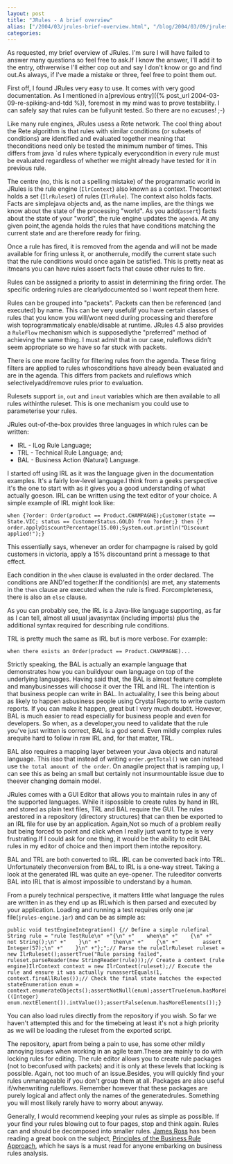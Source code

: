 ```yaml
---
layout: post
title: "JRules - A brief overview"
alias: ["/2004/03/jrules-brief-overview.html", "/blog/2004/03/09/jrules-brief-overview"]
categories:
---
```

As requested, my brief overview of JRules. I'm sure I will have failed to answer many questions so feel free to ask.If I know the answer, I'll add it to the entry, othwerwise I'll either cop out and say I don't know or go and find out.As always, if I've made a mistake or three, feel free to point them out.

First off, I found JRules very easy to use. It comes with very good documentation. As I mentioned in a[previous entry]({% post_url 2004-03-09-re-spiking-and-tdd %}), foremost in my mind was to prove testability. I can safely say that rules can be fullyunit tested. So there are no excuses! ;-)

Like many rule engines, JRules usess a Rete network. The cool thing about the Rete algorithm is that rules with similar conditions (or subsets of conditions) are identified and evaluated together meaning that theconditions need only be tested the minimum number of times. This differs from java `d rules where typically everycondition in every rule must be evaluated regardless of whether we might already have tested for it in previous rule.

The centre (no, this is not a spelling mistake) of the programmatic world in JRules is the rule engine (`IlrContext`) also known as a context. Thecontext holds a set (`IlrRuleset`) of rules (`IlrRule`). The context also holds facts. Facts are simplejava objects and, as the name implies, are the things we know about the state of the processing "world". As you add(`assert`) facts about the state of your "world", the rule engine updates the `agenda`. At any given point,the agenda holds the rules that have conditions matching the current state and are therefore ready for firing.

Once a rule has fired, it is removed from the agenda and will not be made available for firing unless it, or anotherrule, modify the current state such that the rule conditions would once again be satisfied. This is pretty neat as itmeans you can have rules assert facts that cause other rules to fire.

Rules can be assigned a priority to assist in determining the firing order. The specific ordering rules are clearlydocumented so I wont repeat them here.

Rules can be grouped into "packets". Packets can then be referenced (and executed) by name. This can be very usefulif you have certain classes of rules that you know you will/wont need during processing and therefore wish toprogrammaticaly enable/disable at runtime. JRules 4.5 also provides a `RuleFlow` mechanism which is supposedlythe "preferred" method of achieving the same thing. I must admit that in our case, ruleflows didn't seem appropriate so we have so far stuck with packets.

There is one more facility for filtering rules from the agenda. These firing filters are applied to rules whosconditions have already been evaluated and are in the agenda. This differs from packets and ruleflows which selectivelyadd/remove rules prior to evaluation.

Rulesets support `in`, `out` and `inout` variables which are then available to all rules withinthe ruleset. This is one mechanism you could use to parameterise your rules.

JRules out-of-the-box provides three languages in which rules can be written:

* IRL - ILog Rule Language;
* TRL - Technical Rule Language; and;
* BAL - Business Action (Natural) Language.

I started off using IRL as it was the language given in the documentation examples. It's a fairly low-level language.I think from a geeks perspective it's the one to start with as it gives you a good understanding of what actually goeson. IRL can be written using the text editor of your choice. A simple example of IRL might look like:

```
when {?order: Order(product == Product.CHAMPAGNE);Customer(state == State.VIC; status == CustomerStatus.GOLD) from ?order;} then {?order.applyDiscountPercentage(15.00);System.out.println("Discount applied!");}
```

This essentially says, whenever an order for champagne is raised by gold customers in victoria, apply a 15% discountand print a message to that effect.

Each condition in the `when` clause is evaluated in the order declared. The conditions are AND'ed together.If the condition(s) are met, any statements in the `then` clause are executed when the rule is fired. Forcompleteness, there is also an `else` clause.

As you can probably see, the IRL is a Java-like language supporting, as far as I can tell, almost all usual javasyntax (including imports) plus the additional syntax required for describing rule conditions.

TRL is pretty much the same as IRL but is more verbose. For example:

```
when there exists an Order(product == Product.CHAMPAGNE)...
```

Strictly speaking, the BAL is actually an example language that demonstrates how you can buildyour own language on top of the underlying languages. Having said that, the BAL is almost feature complete and manybusinesses will choose it over the TRL and IRL. The intention is that business people can write in BAL. In actualality, I see this being about as likely to happen asbusiness people using Crystal Reports to write custom reports. If you can make it happen, great but I very much doubtit. However, BAL is much easier to read especially for business people and even for developers. So when, as a developer,you need to validate that the rule you've just written is correct, BAL is a god send. Even mildly complex rules arequite hard to follow in raw IRL and, for that matter, TRL.

BAL also requires a mapping layer between your Java objects and natural language. This isso that instead of writing `order.getTotal()` we can instead use `the total amount of the order`. On anagile project that is ramping up, I can see this as being an small but certainly not insurmountable issue due to theever changing domain model.

JRules comes with a GUI Editor that allows you to maintain rules in any of the supported languages. While it ispossible to create rules by hand in IRL and stored as plain text files, TRL and BAL require the GUI. The rules arestored in a repository (directory structures) that can then be exported to an IRL file for use by an application. Again,Not so much of a problem really but being forced to point and click when I really just want to type is very frustrating.If I could ask for one thing, it would be the ability to edit BAL rules in my editor of choice and then import them intothe repository.

BAL and TRL are both converted to IRL. IRL can be converted back into TRL. Unfortunately theconversion from BAL to IRL is a one-way street. Taking a look at the generated IRL was quite an eye-opener. The ruleeditor converts BAL into IRL that is almost impossible to understand by a human.

From a purely technical perspective, it matters little what language the rules are written in as they end up as IRLwhich is then parsed and executed by your application. Loading and running a test requires only one jar file(`jrules-engine.jar`) and can be as simple as:

```
public void testEngineIntegration() {// Define a simple rulefinal String rule = "rule TestRule\n" +"{\n" +"    when\n" +"    {\n" +"        not String();\n" +"    }\n" +"    then\n" +"    {\n" +"        assert Integer(57);\n" +"    }\n" +"};";// Parse the ruleIlrRuleset ruleset = new IlrRuleset();assertTrue("Rule parsing failed", ruleset.parseReader(new StringReader(rule)));// Create a context (rule engine)IlrContext context = new IlrContext(ruleset);// Execute the rule and ensure it was actually runassertEquals(1, context.fireAllRules());// Check the final state matches the expected stateEnumeration enum = context.enumerateObjects();assertNotNull(enum);assertTrue(enum.hasMoreElements());assertEquals(57, ((Integer) enum.nextElement()).intValue());assertFalse(enum.hasMoreElements());}
```

You can also load rules directly from the repository if you wish. So far we haven't attempted this and for the timebeing at least it's not a high priority as we will be loading the ruleset from the exported script.

The repository, apart from being a pain to use, has some other mildly annoying issues when working in an agile team.These are mainly to do with locking rules for editing. The rule editor allows you to create rule packages (not to beconfused with packets) and it is only at these levels that locking is possible. Again, not too much of an issue.Besides, you will quickly find your rules unmanageable if you don't group them at all. Packages are also useful if/whenwriting ruleflows. Remember however that these packages are purely logical and affect only the names of the generatedrules. Something you will most likely rarely have to worry about anyway.

Generally, I would recommend keeping your rules as simple as possible. If your find your rules blowing out to four pages, stop and think again. Rules can and should be decomposed into smaller rules. [James Ross](http://www.redhillconsulting.com.au/blogs/james) has been reading a great book on the subject, [Principles of the Business Rule Approach](http://www.amazon.com/exec/obidos/tg/detail/-/0201788934/104-3588424-8567908?v=glance), which he says is a must read for anyone embarking on business rules analysis.
